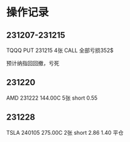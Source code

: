 # 操作记录

## 231207-231215
TQQQ PUT 231215 4张 CALL 全部亏损352$

预计纳指回回撤，亏死

## 231220
AMD 231222 144.00C 5张 short 0.55

## 231228
TSLA 240105 275.00C 2张 short 2.86   1.40 平仓

